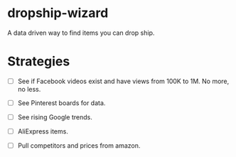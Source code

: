 # dropship-wizard
A data driven way to find items you can drop ship.

# Strategies

* [ ] See if Facebook videos exist and have views from 100K to 1M. No more, no less.

* [ ] See Pinterest boards for data.

* [ ] See rising Google trends.

* [ ] AliExpress items.

* [ ] Pull competitors and prices from amazon.
